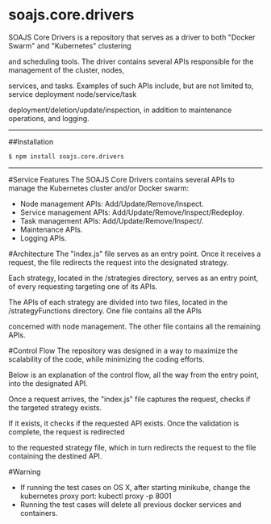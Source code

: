 # soajs.core.drivers

SOAJS Core Drivers is a repository that serves as a driver to both "Docker Swarm" and "Kubernetes" clustering 

and scheduling tools. The driver contains several APIs responsible for the management of the cluster, nodes,

services, and tasks. Examples of such APIs include, but are not limited to, service deployment node/service/task

deployment/deletion/update/inspection, in addition to maintenance operations, and logging.

---

##Installation

```sh
$ npm install soajs.core.drivers
```
---

#Service Features
The SOAJS Core Drivers contains several APIs to manage the Kubernetes cluster and/or Docker swarm:
* Node management APIs: Add/Update/Remove/Inspect.
* Service management APIs: Add/Update/Remove/Inspect/Redeploy.
* Task management APIs: Add/Update/Remove/Inspect/.
* Maintenance APIs.
* Logging APIs.

#Architecture
The "index.js" file serves as an entry point. Once it receives a request, the file redirects the request into the designated strategy. 

Each strategy, located in the /strategies directory, serves as an entry point, of every requesting targeting one of its APIs.

The APIs of each strategy are divided into two files, located in the /strategyFunctions directory. One file contains all the APIs 

concerned with node management. The other file contains all the remaining APIs.

#Control Flow
The repository was designed in a way to maximize the scalability of the code, while minimizing the coding efforts.

Below is an explanation of the control flow, all the way from the entry point, into the designated API.

Once a request arrives, the "index.js" file captures the request, checks if the targeted strategy exists.

If it exists, it checks if the requested API exists. Once the validation is complete, the request is redirected

to the requested strategy file, which in turn redirects the request to the file containing the destined API.

#Warning
* If running the test cases on OS X, after starting minikube, change the kubernetes proxy port: kubectl proxy -p 8001
* Running the test cases will delete all previous docker services and containers.